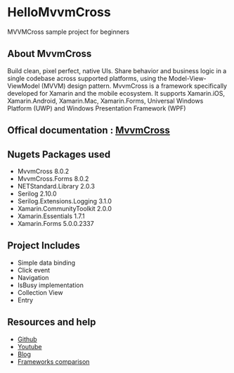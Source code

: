 # HelloMvvmCross
MVVMCross sample project for beginners

## About MvvmCross
Build clean, pixel perfect, native UIs. Share behavior and business logic in a single codebase across supported platforms, using the Model-View-ViewModel (MVVM) design pattern. MvvmCross is a framework specifically developed for Xamarin and the mobile ecosystem. It supports Xamarin.iOS, Xamarin.Android, Xamarin.Mac, Xamarin.Forms, Universal Windows Platform (UWP) and Windows Presentation Framework (WPF)
## Offical documentation : [MvvmCross](https://www.mvvmcross.com/)
## Nugets Packages used
- MvvmCross 8.0.2
- MvvmCross.Forms 8.0.2
- NETStandard.Library 2.0.3
- Serilog 2.10.0
- Serilog.Extensions.Logging 3.1.0
- Xamarin.CommunityToolkit 2.0.0
- Xamarin.Essentials 1.7.1
- Xamarin.Forms 5.0.0.2337 
## Project Includes
- Simple data binding
- Click event
- Navigation 
- IsBusy implementation
- Collection View
- Entry

## Resources and help
- [Github](https://github.com/MvvmCross/MvvmCrossb)
- [Youtube](https://www.youtube.com/watch?v=fRo2tW51rWQ&t=1513s)
- [Blog](https://mentormate.com/blog/6-reasons-mvvmcross-speeds-xamarin-development-personalizes-ux/)
- [Frameworks comparison](https://github.com/rogerwcpt/xamarin-mvvvm-frameworks)

